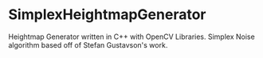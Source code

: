 # SimplexHeightmapGenerator
Heightmap Generator written in C++ with OpenCV Libraries. Simplex Noise algorithm based off of Stefan Gustavson's work. 
